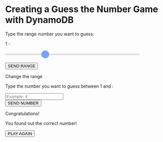 # Creating a Guess the Number Game with DynamoDB

<!DOCTYPE html>
<html lang="en">
	<head>
		<meta charset="UTF-8" />
		<meta name="viewport" content="width=device-width, initial-scale=1.0" />
		<title>Document</title>
		<script src="https://cdn.tailwindcss.com"></script>
		<script
			src="https://kit.fontawesome.com/d11f1e78f0.js"
			crossorigin="anonymous"
		></script>
	</head>
	<body class="200">
		<main
			id="set-range-page"
			class=" bg-white py-6 px-2 h-[350px] flex flex-col justify-around"
		>
			<p class="font-bold text-xl text-center">
				Type the range number you want to guess:
			</p>
			<div
				class="font-medium text-lg flex mt-2 gap-1 items-center justify-center"
			>
				<p>1 -</p>
				<p id="range-value"></p>
			</div>
			<input type="range" min="2" max="30" value="10" id="slider" />
			<button
				id="send-range-button"
				class="mx-auto p-2 px-12 rounded-lg text-white font-medium flex items-center gap-2 bg-blue-500"
			>
				SEND RANGE
			</button>
		</main>
		<main
			id="guess-page"
			class=" relative bg-white py-4 px-2 h-[300px] hidden flex-col gap-4 items-center"
		>
			<div class="w-full">
				<p
					id="go-back"
					class="text-blue-500 mb-6 text-sm font-semibold cursor-pointer"
				>
					<i class="fa-solid fa-chevron-left"></i>
					Change the range
				</p>
    			<p class="text-center mb-4 font-bold text-xl w-2/3 mx-auto">
    				Type the number you want to guess between 1 and <span id="range-p"></span>: 
    			</p>
    		</div>
    		<div class="relative">
    			<p id="guess-tip" class="text-red-500 font-semibold mb-1"></p>
    			<input
    				id="number-input"
    				min="1"
    				type="number"
    				placeholder="Example: 4"
    				class="p-2 rounded-lg border border-black bg-gray-100"
    			/>
    		</div>
    		<button
    			id="send-button"
    			class="mb-6 mx-auto p-2 px-12 rounded-lg text-white font-medium flex items-center gap-2 bg-blue-500"
    		>
    			SEND NUMBER
    			<i class="fa-solid fa-paper-plane"></i>
    		</button>
    		<div
    			id="congratulaion-modal"
    			class="absolute hidden top-0 left-0 w-full h-full z-0 bg-gray-300/70"
    		>
    			<div class="bg-white shadow-lg w-2/3 m-auto p-6 relative">
    				<div class="flex flex-col gap-2 items-center">
    					<p class="font-bold text-lg">Congratulations!</p>
    					<p class="font-medium text-center">
    						You found out the correct number!
    					</p>
    					<button
    						id="play-again-button"
    						class="mx-auto p-2 px-12 rounded-lg text-white font-medium flex items-center gap-2 bg-green-500"
    					>
    						PLAY AGAIN
    					</button>
    				</div>
    			</div>
    		</div>
    	</main>
    </body>
    <style>
    	#slider {
    		-webkit-appearance: none;
    		width: 85%;
    		margin: 0 auto;
    		height: 5px;
    		background: #d3d3d3;
    		outline: none;
    		opacity: 0.7;
    		-webkit-transition: 0.2s;
    		transition: opacity 0.2s;
    		margin-bottom: 24px;
    	}

    	#slider:hover {
    		opacity: 1;
    	}

    	#slider::-webkit-slider-thumb {
    		-webkit-appearance: none;
    		appearance: none;
    		width: 25px;
    		height: 25px;
    		background: rgba(59, 130, 246, 1);
    		cursor: pointer;
    		border-radius: 100%;
    	}

    	#slider::-moz-range-thumb {
    		width: 30px;
    		height: 30px;
    		background: rgba(59, 130, 246, 1);
    		cursor: pointer;
    	}
    </style>
    <script>
    	const rangeValue = document.getElementById('range-value');
    	const slider = document.getElementById('slider');
    	const numberInput = document.getElementById('number-input');

    	rangeValue.innerHTML = slider.value;
    	slider.oninput = function () {
    		rangeValue.innerHTML = this.value;
    	};

    	const setRangePage = document.getElementById('set-range-page');
    	const guessPage = document.getElementById('guess-page');

    	const sendRangeButton = document.getElementById('send-range-button');

    	var gameId = '';
    	const rangeP = document.getElementById('range-p');

    	const sendRangeNumber = () => {
    		rangeP.innerHTML = slider.value;
    		fetch('https://api.lambda-forge.com/dev/games', {
    			method: 'POST',
    			headers: { 'Content-Type': 'application/json' },
    			body: JSON.stringify({
    				min_number: 1,
    				max_number: Number(slider.value),
    			}),
    		})
    			.then((response) => response.json())
    			.then((data) => {
    				gameId = data.game_id;
    				console.log(gameId);
    				setRangePage.style.display = 'none';
    				guessPage.style.display = 'flex';
    			})
    			.catch((error) => {
    				console.error('Error:', error);
    			});
    	};

    	const rangeHandler = () => {
    		sendRangeNumber();
    	};

    	sendRangeButton.addEventListener('click', rangeHandler);

    	const goBack = document.getElementById('go-back');

    	const goBackFunction = () => {
    		setRangePage.style.display = 'flex';
    		guessPage.style.display = 'none';
    	};
    	goBack.addEventListener('click', goBackFunction);

    	const sendButton = document.getElementById('send-button');
    	const numberGuessed = document.getElementById('number-input');
    	const guessTip = document.getElementById('guess-tip');
    	const congratulaionModal = document.getElementById('congratulaion-modal');

    	const sendGuess = () => {
    		const BASE_URL = `https://api.lambda-forge.com/dev/games/${gameId}?guess=${numberGuessed.value}`;
    		console.log(BASE_URL);
    		var options = {
    			method: 'GET',
    			headers: {
    				'Content-Type': 'application/json',
    			},
    		};

    		fetch(BASE_URL, options)
    			.then((response) => {
    				if (!response.ok) {
    					throw new Error('Erro na requisição: ' + response.status);
    				}
    				return response.json();
    			})
    			.then((data) => {
    				console.log('Resposta da API:', data);
    				answer = data.answer;
    				if (answer == 'higher') {
    					guessTip.innerHTML = 'Wrong number. Try a higher one!';
    				}
    				if (answer == 'lower') {
    					guessTip.innerHTML = 'Wrong number. Try a lower one!';
    				}
    				if (answer == 'correct') {
    					congratulaionModal.style.display = 'flex';
    				}
    			})
    			.catch((error) => {
    				console.error('Erro na requisição:', error);
    			});
    	};

    	const sendNumberHandler = () => {
    		if (!numberGuessed.value) {
    			return;
    		}
    		guessTip.innerHTML = '';
    		sendGuess();
    		numberGuessed.value = '';
    	};

    	numberGuessed.addEventListener('', sendNumberHandler);
    	sendButton.addEventListener('click', sendNumberHandler);

    	const playAgain = document.getElementById('play-again-button');
    	playAgain.addEventListener('click', () => {
    		slider.value = 10;
    		rangeValue.innerHTML = 10;
    		congratulaionModal.style.display = 'none';

    		goBackFunction();
    	});
    </script>

</html>
In this section, we will develop a "Guess the Number" game. Players will attempt to identify a randomly generated number by making successive guesses.

## Configuring DynamoDB Tables for Each Deployment Stage

To ensure our application can operate smoothly across different environments, we'll create three separate DynamoDB tables on AWS DynamoDB console, each tailored for a distinct deployment stage: `Dev-Numbers`, `Staging-Numbers` and `Prod-Numbers`.

<div class="admonition note">
<p class="admonition-title">Note</p>
<p>Throughout this tutorial, we'll utilize <b>PK</b> as the Partition Key for all of our DynamoDB tables.</p>
</div>

Having acquired the ARNs for each stage-specific table, our next step involves integrating these ARNs into the `cdk.json` file. This crucial configuration enables our Cloud Development Kit (CDK) setup to correctly reference the DynamoDB tables according to the deployment stage.

Here's how to update your `cdk.json` file to include the DynamoDB table ARNs for development, staging, and production environments:

```json title="cdk.json" linenums="51" hl_lines="3 8 13"
    "dev": {
      "arns": {
        "numbers_table": "$DEV-NUMBERS-TABLE-ARN"
      }
    },
    "staging": {
      "arns": {
        "numbers_table": "$STAGING-NUMBERS-TABLE-ARN"
      }
    },
    "prod": {
      "arns": {
        "numbers_table": "$PROD-NUMBERS-TABLE-ARN"
      }
    }
```

### Incorporating DynamoDB Into the Service Class

The subsequent phase in enhancing our application involves integrating the DynamoDB service within our service layer, enabling direct communication with DynamoDB tables. To accomplish this, utilize the following command:

`forge service dynamo_db`

This command creates a new service file named `dynamo_db.py` within the `infra/services` directory.

```hl_lines="6"
infra
├── services
    ├── __init__.py
    ├── api_gateway.py
    ├── aws_lambda.py
    ├── dynamo_db.py
    └── layers.py
```

Below is the updated structure of our Service class, now including the DynamoDB service, demonstrating the integration's completion:

```python title="infra/services/__init__.py" hl_lines="12"
from infra.services.dynamo_db import DynamoDB
from infra.services.api_gateway import APIGateway
from infra.services.aws_lambda import AWSLambda
from infra.services.layers import Layers


class Services:
    def __init__(self, scope, context) -> None:
        self.api_gateway = APIGateway(scope, context)
        self.aws_lambda = AWSLambda(scope, context)
        self.layers = Layers(scope)
        self.dynamo_db = DynamoDB(scope, context)
```

Here is the newly established DynamoDB class:

```python title="infra/services/dynamo_db.py"
from aws_cdk import aws_dynamodb as dynamo_db
from aws_cdk import aws_iam as iam


class DynamoDB:
    def __init__(self, scope, context: dict) -> None:

        # self.dynamo = dynamo_db.Table.from_table_arn(
        #     scope,
        #     "Dynamo",
        #     context.resources["arns"]["dynamo_arn"],
        # )
        ...

    @staticmethod
    def add_query_permission(table, function):
        function.add_to_role_policy(
            iam.PolicyStatement(
                actions=["dynamodb:Query"],
                resources=[f"{table.table_arn}/index/*"],
            )
        )
```

Forge has already laid the groundwork by providing a commented code that outlines the structure for creating a DynamoDB table and retrieving its ARN from the `cdk.json` file. Additionally, it's worth noting that the DynamoDB class includes a specialized helper method aimed at streamlining the task of assigning query permissions.

<div class="admonition note">
    <p class="admonition-title">Note</p>
    <p>In this tutorial, we'll manually create AWS resources using the AWS console and directly insert the ARNs into our resource classes to reduce code clutter and simplify understanding. However, feel free to create your AWS resources directly using CDK in the corresponding classes if you prefer.</p>
</div>

Let's refine the class variables to directly reference our Numbers table.

```python title="infra/services/dynamo_db.py" hl_lines="4-8" linenums="5"
class DynamoDB:
    def __init__(self, scope, context: dict) -> None:

        self.numbers_table = dynamo_db.Table.from_table_arn(
            scope,
            "NumbersTable",
            context.resources["arns"]["numbers_table"],
        )
```

The `context.resources` object on line 11 contains only the resources that are pertinent to the current stage. By tapping into this, we can dynamically tweak our AWS resources according to the specific stage we're operating in.

## Creating a New Game

Now that we have configured the DynamoDB tables, it's time to establish a function for creating new games.

```
forge function create_game --method "POST" --description "Create a new game" --belongs-to guess_the_number --no-tests --endpoint "/games" --public
```

This command initiates the creation of a new function named `create_game` within the `guess_the_number` folder. It specifies that the function will handle `POST` requests and sets the endpoint to `/games`. The function is designated as public, meaning it can be accessed by anyone with the URL.

```
functions
└── guess_the_number
    └── create_game
        ├── __init__.py
        ├── config.py
        └── main.py
```

To create a new game in the database, the process involves receiving a minimum and a maximum number from the user. These values define the range within which a random number will be generated. Subsequently, a unique identifier (UUID) is assigned to the game. The generated random number, along with the UUID, is then saved to the DynamoDB table.

The implementation of this process is outlined below:

```python title="functions/guess_the_number/create_game/main.py"
import json
import os
import random
import uuid
from dataclasses import dataclass

import boto3


@dataclass
class Input:
    min_number: int
    max_number: int


@dataclass
class Output:
    game_id: str


def lambda_handler(event, context):
    # Initialize a DynamoDB resource using the boto3 library
    dynamodb = boto3.resource("dynamodb")
    # Retrieve the DynamoDB table name from environment variables
    NUMBERS_TABLE_NAME = os.environ.get("NUMBERS_TABLE_NAME")
    numbers_table = dynamodb.Table(NUMBERS_TABLE_NAME)

    body = json.loads(event["body"])

    # Get the min and max number from the body
    min_number = body.get("min_number", 1)
    max_number = body.get("max_number", 100)

    # Validate that the initial number is less than the end number
    if min_number >= max_number:
        return {"statusCode": 400, "body": json.dumps({"message": "min_number must be less than max_number"})}

    # Generate a unique game ID using uuid
    game_id = str(uuid.uuid4())
    # Generate a random number between the initial and end numbers
    random_number = random.randint(min_number, max_number)

    # Store the game ID and the random number in DynamoDB
    numbers_table.put_item(
        Item={
            "PK": game_id,
            "number": random_number,
        }
    )

    return {"statusCode": 200, "body": json.dumps({"game_id": game_id})}
```

Next, we need to configure the function to integrate it with the DynamoDB table and set up the appropriate environment variables for accurate table selection.

```python title="functions/guess_the_number/create_game/config.py" hl_lines="12-14 19"
from infra.services import Services


class CreateGameConfig:
    def __init__(self, services: Services) -> None:

        function = services.aws_lambda.create_function(
            name="CreateGame",
            path="./functions/guess_the_number",
            description="Creates a new guess the number game",
            directory="create_game",
            environment={
              "NUMBERS_TABLE_NAME": services.dynamo_db.numbers_table.table_name
            },
        )

        services.api_gateway.create_endpoint("POST", "/games", function, public=True)

        services.dynamo_db.numbers_table.grant_write_data(function)
```

## Making a Guess

Now that the game is set up in our table, we can begin the guessing phase. Depending on the user's input, the system will respond with `correct`, `higher` or `lower` to guide the user on how their guess compares to the actual number.

```
forge function make_guess --method "GET" --description "Make a guess for a particular game" --belongs-to guess_the_number --no-tests --endpoint "/games/{game_id}" --public
```

This command establishes a new function called `make_guess` in the `guess_the_number` folder. It is configured to handle `GET` requests and utilizes the endpoint `/games/{game_id}`, which requires the game ID to be included in the URL. The function is marked as public, allowing anyone with the URL to access it.

```
functions
└── guess_the_number
    ├── create_game
    │   ├── __init__.py
    │   ├── config.py
    │   └── main.py
    └── make_guess
        ├── __init__.py
        ├── config.py
        └── main.py
```

To implement the guess function, we need to receive a user's guess as a query parameter and compare it with the actual number stored in the database. Based on this comparison, we will return the appropriate response to guide the user.

```python title="functions/guess_the_number/make_guess/main.py"
import json
import os
from dataclasses import dataclass

import boto3


@dataclass
class Path:
    game_id: str


@dataclass
class Input:
    guess: int


@dataclass
class Output:
    answer: str


# Main handler function for the Lambda to process incoming requests
def lambda_handler(event, context):
    # Initialize a DynamoDB resource using boto3 and get the table name from environment variables
    dynamodb = boto3.resource("dynamodb")
    NUMBERS_TABLE_NAME = os.environ.get("NUMBERS_TABLE_NAME")
    numbers_table = dynamodb.Table(NUMBERS_TABLE_NAME)

    # Extract the game_id from path parameters in the event object
    game_id = event["pathParameters"]["game_id"]
    # Extract the guess number from query string parameters in the event object
    guess = event["queryStringParameters"]["guess"]

    # Retrieve the item from DynamoDB based on the game_id
    response = numbers_table.get_item(Key={"PK": game_id})
    # Extract the stored random number from the response
    random_number = int(response["Item"]["number"])

    # Compare the guess to the random number and prepare the answer
    if int(guess) == random_number:
        answer = "correct"
    elif int(guess) < random_number:
        answer = "higher"
    else:
        answer = "lower"

    return {"statusCode": 200, "body": json.dumps({"answer": answer})}
```

Now, let's configure the necessary settings to enable data retrieval from the numbers table in DynamoDB.

```python title="functions/guess_the_number/make_guess/config.py" hl_lines="12-14 19"
from infra.services import Services


class MakeGuessConfig:
    def __init__(self, services: Services) -> None:

        function = services.aws_lambda.create_function(
            name="MakeGuess",
            path="./functions/guess_the_number",
            description="Make a guess for a particular game",
            directory="make_guess",
            environment={
                "NUMBERS_TABLE_NAME": services.dynamo_db.numbers_table.table_name
            },
        )

        services.api_gateway.create_endpoint("GET", "/games/{game_id}", function, public=True)

        services.dynamo_db.numbers_table.grant_read_data(function)
```

## Deploying the Functions

Next, we'll commit our code and push it to GitHub, following these steps:

```bash
# Send your changes to stage
git add .

# Commit with a descriptive message
git commit -m "Guess The Number Game"

# Push changes to the 'dev' branch
git push origin dev

# Merge 'dev' into 'staging' and push
git checkout staging
git merge dev
git push origin staging

# Finally, merge 'staging' into 'main' and push
git checkout main
git merge staging
git push origin main
```

This workflow ensures that our code moves sequentially through the development, staging, and production environments, triggering our three distinct deployment pipelines.

![Pipelines running](images/three_example_pipelines.png)

Upon completion of these pipelines, the Guess The Number game is deployed and available across all environments.

## Testing The Functions

We've deployed our function across three distinct environments. For simplicity, this document will focus on the `dev` environment, though the steps described are directly applicable to the other environments as well.

### Initiating a Game Session

To begin testing, we initiate a game session by sending a POST request to create a new game with a number range from 1 to 10.

```bash
curl --request POST \
  --url 'https://api.lambda-forge.com/dev/games' \
  --header 'Content-Type: application/json' \
  --data '{
	"min_number": 1,
	"max_number": 10
}'
```

This request generates the following response, including a unique Game ID:

```json
{
	"game_id": "794eb9ec-79ae-4b56-9523-2fc8d38c341a"
}
```

### Making Guesses

Now, with our game created and the ID acquired, we proceed by making guesses to find the correct number.

#### First Guess: 1

```
curl --request GET \
  --url 'https://api.lambda-forge.com/dev/games/794eb9ec-79ae-4b56-9523-2fc8d38c341a?guess=1' \
```

Response:

```json
{
	"answer": "higher"
}
```

#### Second Guess: 3

```
curl --request GET \
  --url 'https://api.lambda-forge.com/dev/games/794eb9ec-79ae-4b56-9523-2fc8d38c341a?guess=3' \
```

Response:

```json
{
	"answer": "lower"
}
```

Given the responses, the correct number must be 2. Let's confirm by making the final guess.

#### Final Guess: 2

```
curl --request GET \
  --url 'https://api.lambda-forge.com/dev/games/794eb9ec-79ae-4b56-9523-2fc8d38c341a?guess=2' \
```

Response:

```json
{
	"answer": "correct"
}
```

🎉 Success! The Guess The Number game is functioning perfectly across all environments, confirming the reliability and effectiveness of our deployment strategy.
